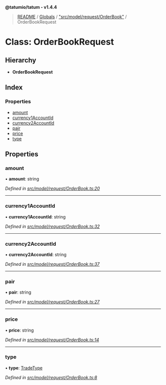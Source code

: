 **@tatumio/tatum - v1.4.4**

> [README](../README.md) / [Globals](../globals.md) / ["src/model/request/OrderBook"](../modules/_src_model_request_orderbook_.md) / OrderBookRequest

# Class: OrderBookRequest

## Hierarchy

* **OrderBookRequest**

## Index

### Properties

* [amount](_src_model_request_orderbook_.orderbookrequest.md#amount)
* [currency1AccountId](_src_model_request_orderbook_.orderbookrequest.md#currency1accountid)
* [currency2AccountId](_src_model_request_orderbook_.orderbookrequest.md#currency2accountid)
* [pair](_src_model_request_orderbook_.orderbookrequest.md#pair)
* [price](_src_model_request_orderbook_.orderbookrequest.md#price)
* [type](_src_model_request_orderbook_.orderbookrequest.md#type)

## Properties

### amount

•  **amount**: string

*Defined in [src/model/request/OrderBook.ts:20](https://github.com/tatumio/tatum-js/blob/c5d1e16/src/model/request/OrderBook.ts#L20)*

___

### currency1AccountId

•  **currency1AccountId**: string

*Defined in [src/model/request/OrderBook.ts:32](https://github.com/tatumio/tatum-js/blob/c5d1e16/src/model/request/OrderBook.ts#L32)*

___

### currency2AccountId

•  **currency2AccountId**: string

*Defined in [src/model/request/OrderBook.ts:37](https://github.com/tatumio/tatum-js/blob/c5d1e16/src/model/request/OrderBook.ts#L37)*

___

### pair

•  **pair**: string

*Defined in [src/model/request/OrderBook.ts:27](https://github.com/tatumio/tatum-js/blob/c5d1e16/src/model/request/OrderBook.ts#L27)*

___

### price

•  **price**: string

*Defined in [src/model/request/OrderBook.ts:14](https://github.com/tatumio/tatum-js/blob/c5d1e16/src/model/request/OrderBook.ts#L14)*

___

### type

•  **type**: [TradeType](../enums/_src_model_request_tradetype_.tradetype.md)

*Defined in [src/model/request/OrderBook.ts:8](https://github.com/tatumio/tatum-js/blob/c5d1e16/src/model/request/OrderBook.ts#L8)*
